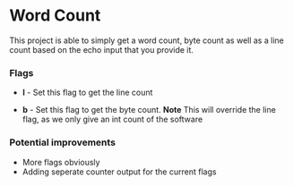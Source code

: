 # Word Count #

This project is able to simply get a word count, byte count as well as a line count based on the echo input that you provide it.

### Flags ###

- **l** - Set this flag to get the line count

- **b** - Set this flag to get the byte count. **Note** This will override the line flag, as we only give an int count of the software

### Potential improvements ###

- More flags obviously
- Adding seperate counter output for the current flags